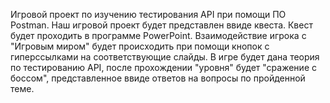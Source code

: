 Игровой проект по изучению тестирования API при помощи ПО Postman.
Наш игровой проект будет представлен ввиде квеста. Квест будет проходить в программе PowerPoint.
Взаимодействие игрока с "Игровым миром" будет происходить при помощи кнопок с гиперссылками на соответствующие слайды.
В игре будет дана теория по тестированию API, после прохождении "уровня" будет "сражение с боссом", представленное ввиде ответов на вопросы по пройденной теме.

